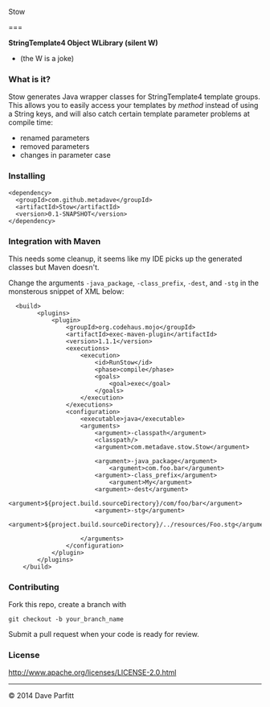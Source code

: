 Stow

===

**StringTemplate4 Object WLibrary (silent W)**

* (the W is a joke)


### What is it?

Stow generates Java wrapper classes for StringTemplate4 template groups. This allows you to easily access
your templates by *method* instead of using a String keys, and will also catch certain template
parameter problems at compile time:

  - renamed parameters
  - removed parameters
  - changes in parameter case

### Installing

```
<dependency>
  <groupId>com.github.metadave</groupId>
  <artifactId>Stow</artifactId>
  <version>0.1-SNAPSHOT</version>
</dependency>
```

### Integration with Maven

This needs some cleanup, it seems like my IDE picks up the generated classes
but Maven doesn't. 

Change the arguments `-java_package`, `-class_prefix`, `-dest`, and `-stg` in the monsterous snippet of XML below:

```
  <build>
        <plugins>
            <plugin>
                <groupId>org.codehaus.mojo</groupId>
                <artifactId>exec-maven-plugin</artifactId>
                <version>1.1.1</version>
                <executions>
                    <execution>
                        <id>RunStow</id>
                        <phase>compile</phase>
                        <goals>
                            <goal>exec</goal>
                        </goals>
                    </execution>
                </executions>
                <configuration>
                    <executable>java</executable>
                    <arguments>
                        <argument>-classpath</argument>
                        <classpath/>
                        <argument>com.metadave.stow.Stow</argument>

                        <argument>-java_package</argument>
                            <argument>com.foo.bar</argument>
                        <argument>-class_prefix</argument>
                            <argument>My</argument>
                        <argument>-dest</argument>
                            <argument>${project.build.sourceDirectory}/com/foo/bar</argument>
                        <argument>-stg</argument>
                            <argument>${project.build.sourceDirectory}/../resources/Foo.stg</argument>

                    </arguments>
                </configuration>
            </plugin>
        </plugins>
    </build>
```


### Contributing

Fork this repo, create a branch with

	git checkout -b your_branch_name

Submit a pull request when your code is ready for review.
### License

http://www.apache.org/licenses/LICENSE-2.0.html

---

© 2014 Dave Parfitt
